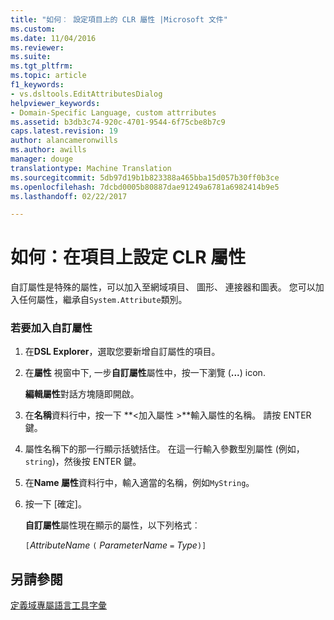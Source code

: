 ```yaml
---
title: "如何︰ 設定項目上的 CLR 屬性 |Microsoft 文件"
ms.custom: 
ms.date: 11/04/2016
ms.reviewer: 
ms.suite: 
ms.tgt_pltfrm: 
ms.topic: article
f1_keywords:
- vs.dsltools.EditAttributesDialog
helpviewer_keywords:
- Domain-Specific Language, custom attrributes
ms.assetid: b3db3c74-920c-4701-9544-6f75cbe8b7c9
caps.latest.revision: 19
author: alancameronwills
ms.author: awills
manager: douge
translationtype: Machine Translation
ms.sourcegitcommit: 5db97d19b1b823388a465bba15d057b30ff0b3ce
ms.openlocfilehash: 7dcbd0005b80887dae91249a6781a6982414b9e5
ms.lasthandoff: 02/22/2017

---
```

# <a name="how-to-set-clr-attributes-on-an-element"></a>如何：在項目上設定 CLR 屬性
自訂屬性是特殊的屬性，可以加入至網域項目、 圖形、 連接器和圖表。 您可以加入任何屬性，繼承自`System.Attribute`類別。  
  
### <a name="to-add-a-custom-attribute"></a>若要加入自訂屬性  
  
1.  在**DSL Explorer**，選取您要新增自訂屬性的項目。  
  
2.  在**屬性** 視窗中下, 一步**自訂屬性**屬性中，按一下瀏覽 (**...**) icon.  
  
     **編輯屬性**對話方塊隨即開啟。  
  
3.  在**名稱**資料行中，按一下  **\<加入屬性 >**輸入屬性的名稱。 請按 ENTER 鍵。  
  
4.  屬性名稱下的那一行顯示括號括住。 在這一行輸入參數型別屬性 (例如， `string`)，然後按 ENTER 鍵。  
  
5.  在**Name 屬性**資料行中，輸入適當的名稱，例如`MyString`。  
  
6.  按一下 [確定]。  
  
     **自訂屬性**屬性現在顯示的屬性，以下列格式︰  
  
     `[`*AttributeName* `(` *ParameterName* `=` *Type*`)]`  
  
## <a name="see-also"></a>另請參閱  
 [定義域專屬語言工具字彙](http://msdn.microsoft.com/en-us/ca5e84cb-a315-465c-be24-76aa3df276aa)
